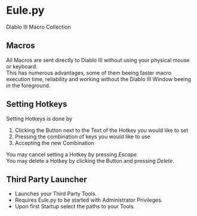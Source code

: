 # Eule.py
Diablo III Macro Collection

## Macros
All Macros are sent directly to Diablo III without using your physical mouse or keyboard.\
This has numerous advantages, some of them beeing faster macro execution time, reliability and working without the Diablo III Window beeing in the foreground.

## Setting Hotkeys
Setting Hotkeys is done by
1. Clicking the Button next to the Text of the Hotkey you would like to set
2. Pressing the combination of keys you would like to use
3. Accepting the new Combination

You may cancel setting a Hotkey by pressing *Escape*.\
You may delete a Hotkey by clicking the Button and pressing *Delete*.

## Third Party Launcher
* Launches your Third Party Tools.
* Requires Eule.py to be started with Administrator Privileges.
* Upon first Startup select the paths to your Tools.
